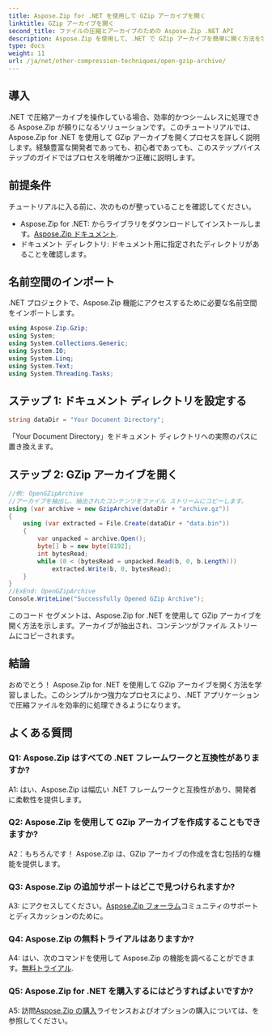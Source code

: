 ```yaml
---
title: Aspose.Zip for .NET を使用して GZip アーカイブを開く
linktitle: GZip アーカイブを開く
second_title: ファイルの圧縮とアーカイブのための Aspose.Zip .NET API
description: Aspose.Zip を使用して、.NET で GZip アーカイブを簡単に開く方法を学びます。効率的かつシームレスなファイル処理については、ステップバイステップのガイドに従ってください。
type: docs
weight: 11
url: /ja/net/other-compression-techniques/open-gzip-archive/
---
```

## 導入

.NET で圧縮アーカイブを操作している場合、効率的かつシームレスに処理できる Aspose.Zip が頼りになるソリューションです。このチュートリアルでは、Aspose.Zip for .NET を使用して GZip アーカイブを開くプロセスを詳しく説明します。経験豊富な開発者であっても、初心者であっても、このステップバイステップのガイドではプロセスを明確かつ正確に説明します。

## 前提条件

チュートリアルに入る前に、次のものが整っていることを確認してください。

-  Aspose.Zip for .NET: からライブラリをダウンロードしてインストールします。[Aspose.Zip ドキュメント](https://reference.aspose.com/zip/net/).
- ドキュメント ディレクトリ: ドキュメント用に指定されたディレクトリがあることを確認します。

## 名前空間のインポート

.NET プロジェクトで、Aspose.Zip 機能にアクセスするために必要な名前空間をインポートします。

```csharp
using Aspose.Zip.Gzip;
using System;
using System.Collections.Generic;
using System.IO;
using System.Linq;
using System.Text;
using System.Threading.Tasks;
```

## ステップ 1: ドキュメント ディレクトリを設定する

```csharp
string dataDir = "Your Document Directory";
```

「Your Document Directory」をドキュメント ディレクトリへの実際のパスに置き換えます。

## ステップ 2: GZip アーカイブを開く

```csharp
//例: OpenGZipArchive
//アーカイブを抽出し、抽出されたコンテンツをファイル ストリームにコピーします。
using (var archive = new GzipArchive(dataDir + "archive.gz"))
{
    using (var extracted = File.Create(dataDir + "data.bin"))
    {
        var unpacked = archive.Open();
        byte[] b = new byte[8192];
        int bytesRead;
        while (0 < (bytesRead = unpacked.Read(b, 0, b.Length)))
            extracted.Write(b, 0, bytesRead);
    }
}
//ExEnd: OpenGZipArchive
Console.WriteLine("Successfully Opened GZip Archive");
```

このコード セグメントは、Aspose.Zip for .NET を使用して GZip アーカイブを開く方法を示します。アーカイブが抽出され、コンテンツがファイル ストリームにコピーされます。

## 結論

おめでとう！ Aspose.Zip for .NET を使用して GZip アーカイブを開く方法を学習しました。このシンプルかつ強力なプロセスにより、.NET アプリケーションで圧縮ファイルを効率的に処理できるようになります。

## よくある質問

### Q1: Aspose.Zip はすべての .NET フレームワークと互換性がありますか?

A1: はい、Aspose.Zip は幅広い .NET フレームワークと互換性があり、開発者に柔軟性を提供します。

### Q2: Aspose.Zip を使用して GZip アーカイブを作成することもできますか?

A2：もちろんです！ Aspose.Zip は、GZip アーカイブの作成を含む包括的な機能を提供します。

### Q3: Aspose.Zip の追加サポートはどこで見つけられますか?

 A3: にアクセスしてください。[Aspose.Zip フォーラム](https://forum.aspose.com/c/zip/37)コミュニティのサポートとディスカッションのために。

### Q4: Aspose.Zip の無料トライアルはありますか?

 A4: はい、次のコマンドを使用して Aspose.Zip の機能を調べることができます。[無料トライアル](https://releases.aspose.com/).

### Q5: Aspose.Zip for .NET を購入するにはどうすればよいですか?

 A5: 訪問[Aspose.Zip の購入](https://purchase.aspose.com/buy)ライセンスおよびオプションの購入については、を参照してください。
